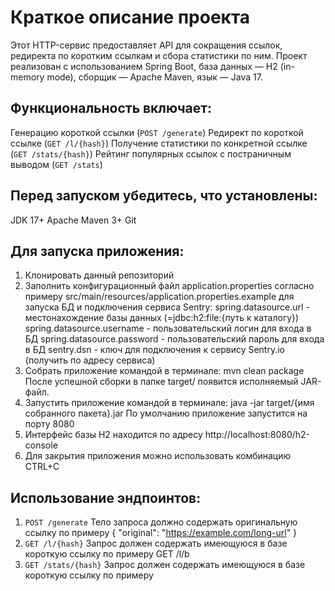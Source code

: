# Краткое описание проекта

Этот HTTP-сервис предоставляет API для сокращения ссылок, редиректа по коротким ссылкам и сбора
статистики по ним.
Проект реализован с использованием Spring Boot, база данных — H2 (in-memory mode), сборщик — Apache
Maven, язык — Java 17.

## Функциональность включает:

Генерацию короткой ссылки (`POST /generate`)
Редирект по короткой ссылке (`GET /l/{hash}`)
Получение статистики по конкретной ссылке (`GET /stats/{hash}`)
Рейтинг популярных ссылок с постраничным выводом (`GET /stats`)

## Перед запуском убедитесь, что установлены:

JDK 17+
Apache Maven 3+
Git

## Для запуска приложения:

1. Клонировать данный репозиторий
2. Заполнить конфигурационный файл application.properties согласно примеру
   src/main/resources/application.properties.example
   для запуска БД и подключения сервиса Sentry:
   spring.datasource.url - местонахождение базы данных (=jdbc:h2:file:{путь к каталогу})
   spring.datasource.username - пользовательский логин для входа в БД
   spring.datasource.password - пользовательский пароль для входа в БД
   sentry.dsn - ключ для подключения к сервису Sentry.io (получить по адресу сервиса)
3. Собрать приложение командой в терминале:
   mvn clean package
   После успешной сборки в папке target/ появится исполняемый JAR-файл.
4. Запустить приложение командой в терминале:
   java -jar target/{имя собранного пакета}.jar
   По умолчанию приложение запустится на порту 8080
5. Интерфейс базы H2 находится по адресу
   http://localhost:8080/h2-console
6. Для закрытия приложения можно использовать комбинацию CTRL+C

## Использование эндпоинтов:

1. `POST /generate`
   Тело запроса должно содержать оригинальную ссылку по примеру
   {
   "original": "https://example.com/long-url"
   }
2. `GET /l/{hash}`
   Запрос должен содержать имеющуюся в базе короткую ссылку по примеру
   GET /l/b
3. `GET /stats/{hash}`
   Запрос должен содержать имеющуюся в базе короткую ссылку по примеру